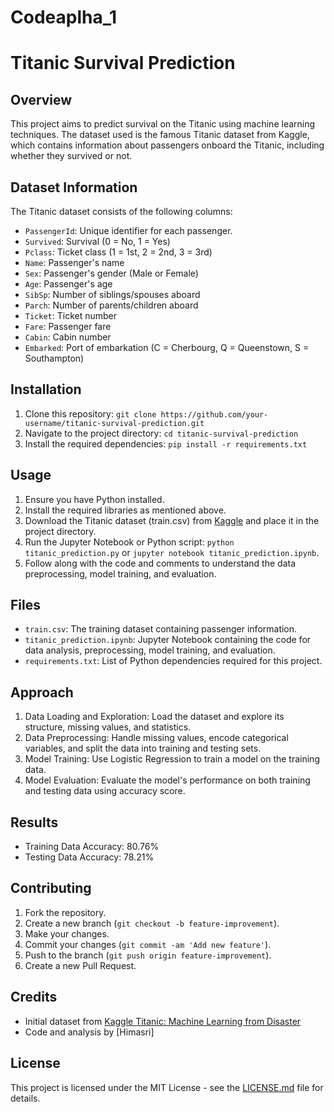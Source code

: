 # Codeaplha_1
# Titanic Survival Prediction

## Overview

This project aims to predict survival on the Titanic using machine learning techniques. The dataset used is the famous Titanic dataset from Kaggle, which contains information about passengers onboard the Titanic, including whether they survived or not.

## Dataset Information

The Titanic dataset consists of the following columns:

- `PassengerId`: Unique identifier for each passenger.
- `Survived`: Survival (0 = No, 1 = Yes)
- `Pclass`: Ticket class (1 = 1st, 2 = 2nd, 3 = 3rd)
- `Name`: Passenger's name
- `Sex`: Passenger's gender (Male or Female)
- `Age`: Passenger's age
- `SibSp`: Number of siblings/spouses aboard
- `Parch`: Number of parents/children aboard
- `Ticket`: Ticket number
- `Fare`: Passenger fare
- `Cabin`: Cabin number
- `Embarked`: Port of embarkation (C = Cherbourg, Q = Queenstown, S = Southampton)

## Installation

1. Clone this repository: `git clone https://github.com/your-username/titanic-survival-prediction.git`
2. Navigate to the project directory: `cd titanic-survival-prediction`
3. Install the required dependencies: `pip install -r requirements.txt`

## Usage

1. Ensure you have Python installed.
2. Install the required libraries as mentioned above.
3. Download the Titanic dataset (train.csv) from [Kaggle](https://www.kaggle.com/c/titanic/data) and place it in the project directory.
4. Run the Jupyter Notebook or Python script: `python titanic_prediction.py` or `jupyter notebook titanic_prediction.ipynb`.
5. Follow along with the code and comments to understand the data preprocessing, model training, and evaluation.

## Files

- `train.csv`: The training dataset containing passenger information.
- `titanic_prediction.ipynb`: Jupyter Notebook containing the code for data analysis, preprocessing, model training, and evaluation.
- `requirements.txt`: List of Python dependencies required for this project.

## Approach

1. Data Loading and Exploration: Load the dataset and explore its structure, missing values, and statistics.
2. Data Preprocessing: Handle missing values, encode categorical variables, and split the data into training and testing sets.
3. Model Training: Use Logistic Regression to train a model on the training data.
4. Model Evaluation: Evaluate the model's performance on both training and testing data using accuracy score.

## Results

- Training Data Accuracy: 80.76%
- Testing Data Accuracy: 78.21%

## Contributing

1. Fork the repository.
2. Create a new branch (`git checkout -b feature-improvement`).
3. Make your changes.
4. Commit your changes (`git commit -am 'Add new feature'`).
5. Push to the branch (`git push origin feature-improvement`).
6. Create a new Pull Request.

## Credits

- Initial dataset from [Kaggle Titanic: Machine Learning from Disaster](https://www.kaggle.com/c/titanic/data)
- Code and analysis by [Himasri]

## License

This project is licensed under the MIT License - see the [LICENSE.md](LICENSE.md) file for details.
